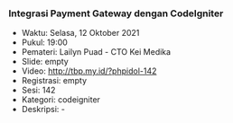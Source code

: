 
### Integrasi Payment Gateway dengan CodeIgniter

- Waktu: Selasa, 12 Oktober 2021
- Pukul: 19:00
- Pemateri: Lailyn Puad - CTO Kei Medika
- Slide: empty
- Video: http://tbp.my.id/?phpidol-142
- Registrasi: empty
- Sesi: 142
- Kategori: codeigniter
- Deskripsi: -
          